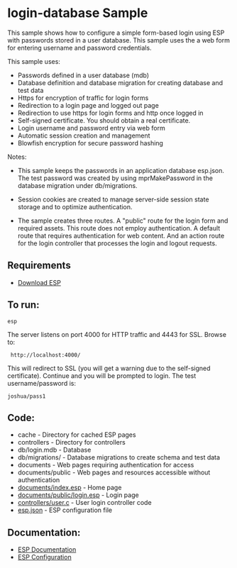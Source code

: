 login-database Sample
===

This sample shows how to configure a simple form-based login using ESP with passwords stored
in a user database. This sample uses the a web form for entering username and password credentials.

This sample uses:

* Passwords defined in a user database (mdb)
* Database definition and database migration for creating database and test data
* Https for encryption of traffic for login forms
* Redirection to a login page and logged out page
* Redirection to use https for login forms and http once logged in
* Self-signed certificate. You should obtain a real certificate.
* Login username and password entry via web form
* Automatic session creation and management
* Blowfish encryption for secure password hashing

Notes:
* This sample keeps the passwords in an application database esp.json. The test password was created 
    by using mprMakePassword in the database migration under db/migrations.

* Session cookies are created to manage server-side session state storage and to optimize authentication.

* The sample creates three routes. A "public" route for the login form and required assets. This route
    does not employ authentication. A default route that requires authentication for web content. And an
    action route for the login controller that processes the login and logout requests.

Requirements
---
* [Download ESP](https://www.embedthis.com/esp/download.html)

To run:
---
    esp

The server listens on port 4000 for HTTP traffic and 4443 for SSL. Browse to: 
 
     http://localhost:4000/

This will redirect to SSL (you will get a warning due to the self-signed certificate).
Continue and you will be prompted to login. The test username/password is:

    joshua/pass1

Code:
---
* cache - Directory for cached ESP pages
* controllers - Directory for controllers
* db/login.mdb - Database
* db/migrations/ - Database migrations to create schema and test data
* documents - Web pages requiring authentication for access
* documents/public - Web pages and resources accessible without authentication
* [documents/index.esp](documents/index.esp) - Home page
* [documents/public/login.esp](documents/public/login.esp) - Login page
* [controllers/user.c](controllers/user.c) - User login controller code
* [esp.json](esp.json) - ESP configuration file

Documentation:
---

* [ESP Documentation](https://www.embedthis.com/esp/doc/index.html)
* [ESP Configuration](https://www.embedthis.com/esp/doc/users/config.html)
